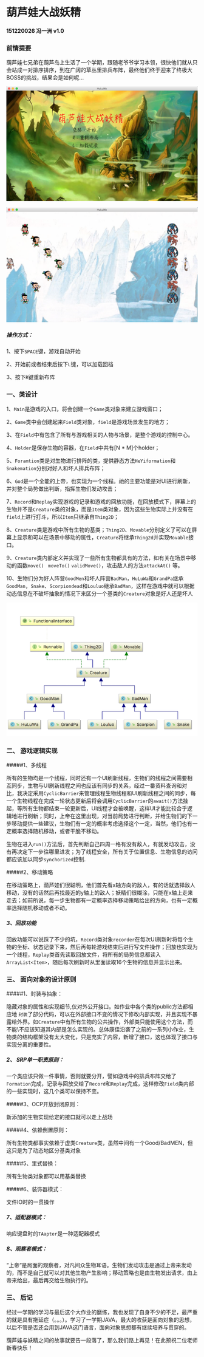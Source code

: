 # 葫芦娃大战妖精   

#### 151220026    冯一洲    v1.0



### 前情提要

葫芦娃七兄弟在葫芦岛上生活了一个学期，跟随老爷爷学习本领，很快他们就从只会站成一对排序排序，到在广阔的草丛里排兵布阵，最终他们终于迎来了终极大BOSS的挑战，结果会是如何呢...

![game](pic/perface.png)

![game](pic/game.png)

##### 操作方式：

1、按下`SPACE`键，游戏自动开始

2、开始前或者结束后按下`L`键，可以加载回档

3、按下`R`键重新布阵



### 一、类设计

1、`Main`是游戏的入口，将会创建一个`Game`类对象来建立游戏窗口；

2、`Game`类中会创建起来`Field`类对象，`field`是游戏场景发生的地方；

3、在`Field`中有包含了所有与游戏相关的人物与场景，是整个游戏的控制中心。

4、`Holder`是保存生物的容器，在`Field`中共有[N * M]个holder；

5、`Foramtion`类是对生物进行排阵的类，提供静态方法`HeYiformation`和 `Snakemation`分别对好人和坏人排兵布阵；

6、`God`是一个全能的上帝，也实现为一个线程。祂的主要功能是对UI进行刷新，并对整个局势做出判断，指挥生物们发动攻击；

7、`Record`和`Replay`实现游戏的记录和游戏的回放功能，在回放模式下，屏幕上的生物并不是`Creature`类的对象，而是`Item`类对象，因为这些生物实际上并没有在`field`上进行打斗，所以`Item`只继承自`Thing2D`；

8、`Creature`类是游戏中所有生物的基类；`Thing2D`、`Movable`分别定义了可以在屏幕上显示和可以在场景中移动的属性，`Creature`将继承`Thing2d`并实现`Movable`接口。

9、`Creature`类内部定义并实现了一些所有生物都具有的方法，如有关在场景中移动的函数`move()` ` moveTo()` `validMove()`，攻击敌人的方法`attackAt()` 等。

10、生物们分为好人阵营`GoodMen`和坏人阵营`BadMan`，`HuLuWa`和`GrandPa`继承`GoodMan`，`Snake`、`Scorpiondead`和`Louluo`继承`BadMan`，这样在游戏中就可以根据动态信息在不破坏抽象的情况下来区分一个基类的`Creature`对象是好人还是坏人

![creature](pic/creature.png)





### 二、 游戏逻辑实现

#####1、多线程

所有的生物均是一个线程，同时还有一个UI刷新线程，生物们的线程之间需要相互同步，生物与UI刷新线程之间也应该有同步的关系，经过一番资料查询和对比，我决定采用`CyclicBarrier`来管理线程生物线程和UI刷新线程之间的同步，每一个生物线程在完成一轮状态更新后将会调用`CyclicBarrier`的`await()`方法挂起，等所有生物都结束一轮更新后，UI线程才会被唤醒，这样UI才能比较合乎逻辑地进行刷新；同时，上帝在这里出现，对当前局势进行判断，并给生物们的下一步移动提供一些建议，生物们有一定的概率考虑选择这个一定，当然，他们也有一定概率选择随机移动，或者干脆不移动。

生物在进入`run()`方法后，首先判断自己四周一格有没有敌人，有就发动攻击，没有再决定下一步往哪里进发；为了线程安全，所有关于位置信息、生物信息的访问都应该加以同步`synchorized`控制.

#####2、移动策略

在移动策略上，葫芦娃们很聪明，他们首先看x轴方向的敌人，有的话就选择敌人移动，没有的话然后再找最近的y轴上的敌人；妖精们很糊涂，只能在x轴上走来走去；如前所说，每一步生物都有一定概率选择移动策略给出的方向，也有一定概率选择随机移动或者不动。

##### 3、回放功能

回放功能可以说踩了不少的坑，`Record`类对象`recorder`在每次UI刷新时将每个生物的坐标、状态记录下来，然后再每轮游戏结束后进行写文件操作；回放也实现为一个线程，`Replay`类首先读取回放文件，将所有的局势信息都读入`ArrayList<Item>`，随后每次刷新时从里面读取16个生物的信息并显示出来。



### 三、 面向对象的设计原则

#####1、封装与抽象：

隐藏对象的属性和实现细节,仅对外公开接口。如作业中各个类的public方法都相应地 `封装`了部分代码，可以在外部接口不变的情况下修改内部实现，并且实现不暴露给外界。如`Creature`中有所有生物的公共操作，外部类只能使用这个方法，而不能\不应该知道其内部是怎么实现的。总体康佳沿袭了之前的一系列小作业，生物类的结构框架没有太大变化，只是充实了内容，新增了接口，这也体现了接口与实现分离的重要性。

##### 2、 SRP单一职责原则：

一个类应该只做一件事情，否则就要分开，譬如游戏中的排兵布阵交给了`Formation`完成，记录与回放交给了`Record`和`Replay`完成，这样修改`Field`类内部的一些实现时，这几个类可以保持不变。

#####3、OCP开放封闭原则：

新添加的生物实现给定的接口就可以走上战场

#####4、依赖倒置原则：

所有生物类都事实依赖于虚类`Creature`类，虽然中间有一个Good/BadMEN，但这只是为了动态地区分基类对象

#####5、里式替换：

所有生物类对象都可以用基类替换

#####6、装饰器模式：

文件IO时的一贯操作

##### 7、适配器模式：

响应键盘时的`TAapter`是一种适配器模式

##### 8、观察者模式：

“上帝“是局面的观察者，对凡间众生物耳语。生物们发动攻击是通过上帝来发动的，而不是自己就可以对其他生物产生影响；移动策略也是由生物发出请求，由上帝来给出，最后再交给生物执行的。



### 三、 后记

经过一学期的学习与最后这个大作业的磨练，我也发现了自身不少的不足，最严重的就是具有拖延症（。。。）。学习了一学期JAVA，最大的收获是面向对象的思想，以后不管是否还会用到JAVA这门语言，面向对象思想都有继续培养与贯穿的。

葫芦娃与妖精之间的故事就要告一段落了，那么我们路上再见！在此预祝二位老师新春快乐！



